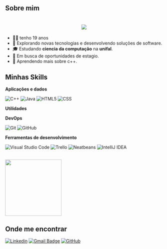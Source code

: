 ## Sobre mim

<h1 align="center">
<img src="https://readme-typing-svg.herokuapp.com/?font=Righteous&size=35&center=true&vCenter=true&width=500&height=70&duration=4000&lines=olá!+👋;+me+chamo+Carlos!;" />
</h1>

- 👨🏾 tenho 19 anos
- 🤔 Explorando novas tecnologias e desenvolvendo soluções de software.
- 🎓 Estudando **ciencia da computação** na **unifal**.
- 💼 Em busca de oportunidades de estagio.
- 🌱 Aprendendo mais sobre c++.

## Minhas Skills

**Aplicações e dados**

![C++](https://img.shields.io/badge/-C++-333333?style=flat&logo=C%2B%2B&logoColor=00599C)
![Java](https://img.shields.io/badge/-Java-333333?style=flat&logo=Java&logoColor=007396)
![HTML5](https://img.shields.io/badge/-HTML5-333333?style=flat&logo=HTML5)
![CSS](https://img.shields.io/badge/-CSS-333333?style=flat&logo=CSS3&logoColor=1572B6)


**Utilidades**

**DevOps**

![Git](https://img.shields.io/badge/-Git-333333?style=flat&logo=git)
![GitHub](https://img.shields.io/badge/-GitHub-333333?style=flat&logo=github)

**Ferramentas de desenvolvimento**

![Visual Studio Code](https://img.shields.io/badge/-Visual%20Studio%20Code-333333?style=flat&logo=visual-studio-code&logoColor=007ACC)
![Trello](https://img.shields.io/badge/-Trello-333333?style=flat&logo=trello&logoColor=007ACC)
![Neatbeans](https://img.shields.io/badge/-Neatbeans-333333?style=flat&logo=apache-netbeans-ide&logoColor=1B6AC6)
![IntelliJ IDEA](https://img.shields.io/badge/-IntelliJ%20IDEA-333333?style=flat&logo=intellij-idea&logoColor=000000)

<br/>

<a href="https://github.com/carlos-lorim" title="Perfil do Carlos Lorim">
  <img height="180em" src="https://github-readme-stats.vercel.app/api?username=carlos-lorim&theme=dracula&show_icons=true" />
</a>


## Onde me encontrar

[![Linkedin](https://img.shields.io/badge/-username-blue?style=flat-square&logo=Linkedin&logoColor=white&link=https://www.linkedin.com/in/carlos-augusto-regis-lorim-4836b2328/)](https://www.linkedin.com/in/carlos-augusto-regis-lorim-4836b2328/)
[![Gmail Badge](https://img.shields.io/badge/-carloslorimm@gmail.com-006bed?style=flat-square&logo=Gmail&logoColor=white&link=mailto:carloslorimm@gmail.com)](carloslorimm@gmail.com)
[![GitHub](https://img.shields.io/github/followers/iuricode?label=follow&style=social)](Lhttps://github.com/carlos-lorim)

